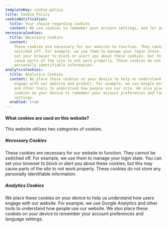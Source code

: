 ```yaml
---
templateKey: cookie-policy
title: Cookie Policy
cookieNotification:
  title: Your choice regarding cookies
  content: We use cookies to remember your account settings, and for analytics.
necessaryCookies:
  title: Necessary Cookies
  content:
    These cookies are necessary for our website to function. They cannot be
    switched off. For example, we use them to manage your login state. You can
    set your browser to block or alert you about these cookies, but this may
    cause parts of the site to not work properly. These cookies do not store any
    personally identifiable information.
analyticsCookies:
  title: Analytics Cookies
  content: We place these cookies on your device to help us understand how users
    engage with our website and product. For example, we use Google Analytics
    and other tools to understand how people use our site. We also place these
    cookies on your device to remember your account preferences and language
    settings.
  enabled: true
---
```


#### What cookies are used on this website?

This website utilizes two categories of cookies.

##### Necessary Cookies

These cookies are necessary for our website to function. They cannot be switched off. For example, we use them to manage your login state. You can set your browser to block or alert you about these cookies, but this may cause parts of the site to not work properly. These cookies do not store any personally identifiable information.

##### Analytics Cookies

We place these cookies on your device to help us understand how users engage with our website. For example, we use Google Analytics and other tools to understand how people use our website. We also place these cookies on your device to remember your account preferences and language settings.
